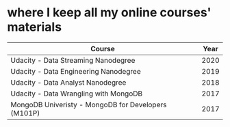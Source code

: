 # where I keep all my online courses' materials 

Course                                              | Year
| ------------------------------------------------- | -- |
Udacity - Data Streaming Nanodegree                 | 2020
Udacity - Data Engineering Nanodegree               | 2019
Udacity - Data Analyst Nanodegree                   | 2018
Udacity - Data Wrangling with MongoDB               | 2017
MongoDB Univeristy - MongoDB for Developers (M101P) | 2017
